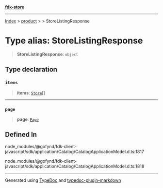 [**fdk-store**](../../../README.md)
***

[Index](../../../API.md) > [product](../../README.md) > [<internal>](../README.md) > StoreListingResponse

# Type alias: StoreListingResponse

> **StoreListingResponse**: `object`

## Type declaration

### `items`

> **items**: [`Store`](type-alias.Store.md)[]

***

### `page`

> **page**: [`Page`](../../../brands/internal_/type-aliases/type-alias.Page.md)

## Defined In

node\_modules/@gofynd/fdk-client-javascript/sdk/application/Catalog/CatalogApplicationModel.d.ts:1817

node\_modules/@gofynd/fdk-client-javascript/sdk/application/Catalog/CatalogApplicationModel.d.ts:1818

***
Generated using [TypeDoc](https://typedoc.org/) and [typedoc-plugin-markdown](https://www.npmjs.com/package/typedoc-plugin-markdown)
